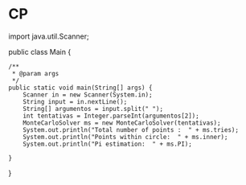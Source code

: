 # CP

import java.util.Scanner;


public class Main {

	/**
	 * @param args
	 */
	public static void main(String[] args) {
		Scanner in = new Scanner(System.in);
		String input = in.nextLine();
		String[] argumentos = input.split(" ");
		int tentativas = Integer.parseInt(argumentos[2]);
		MonteCarloSolver ms = new MonteCarloSolver(tentativas);
		System.out.println("Total number of points :  " + ms.tries);
		System.out.println("Points within circle:  " + ms.inner);
		System.out.println("Pi estimation:  " + ms.PI);

	}

}
